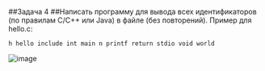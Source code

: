 ##Задача 4
##Написать программу для вывода всех идентификаторов (по правилам C/C++ или Java) в файле (без повторений).
Пример для hello.c:
```
h hello include int main n printf return stdio void world
```
![image](https://github.com/user-attachments/assets/ebe5063c-1dde-437c-9c48-abacc7f71b95)

